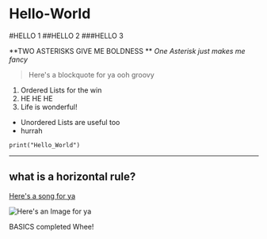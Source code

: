 # Hello-World

#HELLO 1
##HELLO 2
###HELLO 3


**TWO ASTERISKS GIVE ME BOLDNESS **
*One Asterisk just makes me fancy*
>Here's a blockquote for ya
>ooh groovy

1. Ordered Lists for the win
2. HE HE HE
3. Life is wonderful!

- Unordered Lists are useful too
- hurrah

`print("Hello_World")`

---
what is a horizontal rule?
---

[Here's a song for ya](https://www.youtube.com/watch?v=CS9OO0S5w2k)

![Here's an Image for ya](https://user-images.githubusercontent.com/99949377/158220360-ce14a77f-9db7-486b-b7f2-68fa62fdab46.png)

BASICS completed Whee!
